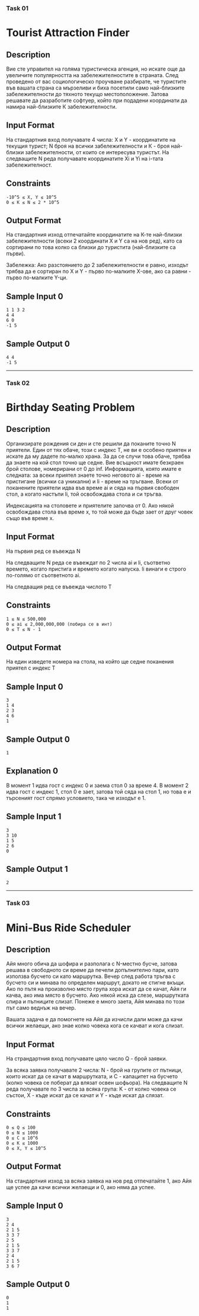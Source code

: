 ### Task 01 ###

# Tourist Attraction Finder

## Description
Вие сте управител на голяма туристическа агенция, но искате още да увеличите популярността на забележителностите в страната. След проведено от вас социологическо проучване разбирате, че туристите във вашата страна са мързеливи и биха посетили само най-близките забележителности до тяхното текущо местоположение. Затова решавате да разработите софтуер, който при подадени координати да намира най-близките К забележителности.

## Input Format
На стандартния вход получавате 4 числа: X и Y - координатите на текущия турист; N броя на всички забележителности и К - броя най-близки забележителности, от които се интересува туристът. На следващите N реда получавате координатите Xi и Yi на i-тата забележителност.

## Constraints
```
-10^5 ≤ X, Y ≤ 10^5
0 ≤ К ≤ N ≤ 2 * 10^5
```

## Output Format
На стандартния изход отпечатайте координатите на К-те най-близки забележителности (всеки 2 координати X и Y са на нов ред), като са сортирани по това колко са близки до туристита (най-близките са първи).

Забележка: Ако разстоянието до 2 забележителности е равно, изходът трябва да е сортиран по X и Y - първо по-малките X-ове, ако са равни - първо по-малките Y-ци.

## Sample Input 0
```
1 1 3 2
4 4 
6 0
-1 5
```

## Sample Output 0
```
4 4 
-1 5
```

***

### Task 02 ###

# Birthday Seating Problem

## Description
Организирате рождения си ден и сте решили да поканите точно N приятели. Един от тях обаче, този с индекс T, не ви е особено приятен и искате да му дадете по-малко храна. За да се случи това обаче, трябва да знаете на кой стол точно ще седне. Вие всъщност имате безкраен брой столове, номерирани от 0 до inf. Информацията, която имате е следната: за всеки приятел знаете точно неговото ai - време на пристигане (всички са уникални) и li - време на тръгване. Всеки от поканените приятели идва във време ai и сяда на първия свободен стол, а когато настъпи li, той освобождава стола и си тръгва.

Индексацията на столовете и приятелите започва от 0. Ако някой освобождава стола във време x, то той може да бъде зает от друг човек също във време x.

## Input Format
На първия ред се въвежда N

На следващите N реда се въвеждат по 2 числа ai и li, съответно времето, когато пристига и времето когато напуска. li винаги е строго по-голямо от съответното ai.

На следващия ред се въвежда числото T

## Constraints
```
1 ≤ N ≤ 500,000
0 ≤ ai ≤ 2,000,000,000 (побира се в инт)
0 ≤ T ≤ N - 1
```

## Output Format
На един изведете номера на стола, на който ще седне поканения приятел с индекс T

## Sample Input 0
```
3
1 4
2 3
4 6
1
```

## Sample Output 0
```
1
```

## Explanation 0
В момент 1 идва гост с индекс 0 и заема стол 0 за време 4. В момент 2 идва гост с индекс 1, стол 0 е зает, затова той сяда на стол 1, но това е и търсеният гост спрямо условието, така че изходът е 1.

## Sample Input 1
```
3
3 10
1 5
2 6
0
```

## Sample Output 1
```
2
```

***

### Task 03 ###

# Mini-Bus Ride Scheduler

## Description
Айя много обича да шофира и разполага с N-местно бусче, затова решава в свободното си време да печели допълнително пари, като използва бусчето си като маршрутка. Вечер след работа тръгва с бусчето си и минава по определен маршрут, докато не стигне вкъщи. Ако по пътя на произволно място група хора искат да се качат, Айя ги качва, ако има място в бусчето. Ако някой иска да слезе, маршрутката спира и пътниците слизат. Понеже е много заета, Айя минава по този път само веднъж на вечер.

Вашата задача е да помогнете на Айя да изчисли дали може да качи всички желаещи, ако знае колко човека кога се качват и кога слизат.

## Input Format
На страндартния вход получавате цяло число Q - брой заявки.

За всяка заявка получавате 2 числа: N - брой на групите от пътници, които искат да се качат в маршрутката, и C - капацитет на бусчето (колко човека се поберат да влязат освен шофьора). На следващите N реда получавате по 3 числа за всяка група: K - от колко човека се състои, X - къде искат да се качат и Y - къде искат да слязат.

## Constraints
```
0 ≤ Q ≤ 100
0 ≤ N ≤ 1000
0 ≤ C ≤ 10^6
0 ≤ K ≤ 1000
0 ≤ X, Y ≤ 10^5
```

## Output Format
На стандартния изход за всяка заявка на нов ред отпечатайте 1, ако Айя ще успее да качи всички желаещи и 0, ако няма да успее.

## Sample Input 0
```
3
2 4
2 1 5
3 3 7
2 5
2 1 5
3 3 7
2 4
2 1 5
3 6 7
```

## Sample Output 0
```
0
1
1
```

